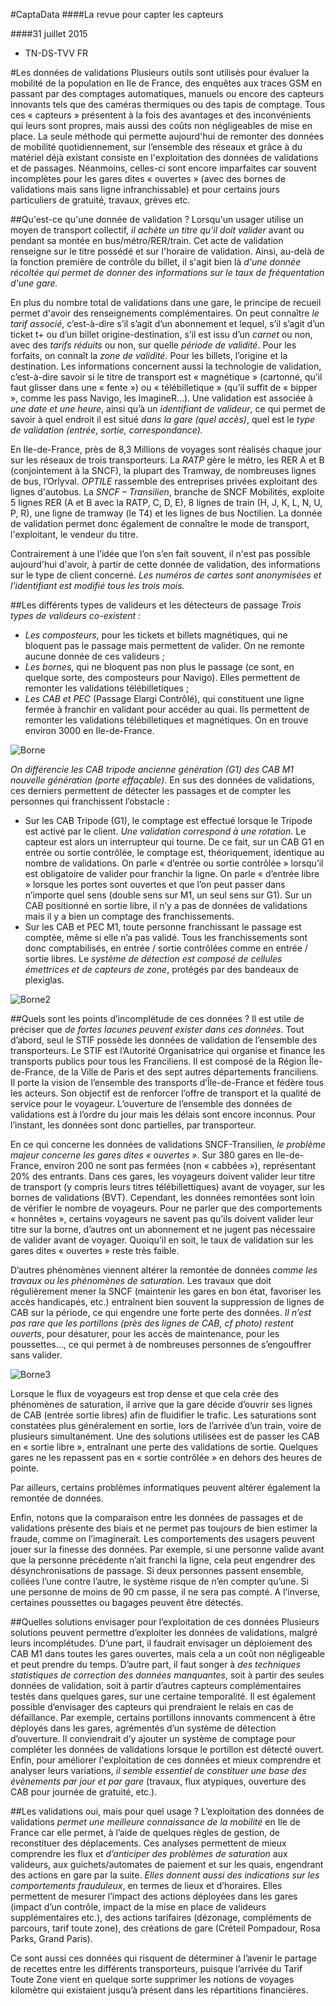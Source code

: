 #CaptaData
####La revue pour capter les capteurs

####31 juillet 2015 

- TN-DS-TVV FR

#Les données de validations
Plusieurs outils sont utilisés pour évaluer la mobilité de la population en Ile de France, des enquêtes aux traces
GSM en passant par des comptages automatiques, manuels ou encore des capteurs innovants tels que des
caméras thermiques ou des tapis de comptage. Tous ces « capteurs » présentent à la fois des avantages et des
inconvénients qui leurs sont propres, mais aussi des coûts non négligeables de mise en place. La seule méthode qui
permette aujourd'hui de remonter des données de mobilité quotidiennement, sur l’ensemble des réseaux et grâce
à du matériel déjà existant consiste en l'exploitation des données de validations et de passages. Néanmoins,
celles-ci sont encore imparfaites car souvent incomplètes pour les gares dites « ouvertes » (avec des bornes de
validations mais sans ligne infranchissable) et pour certains jours particuliers de gratuité, travaux, grèves etc.
 
 
##Qu'est-ce qu'une donnée de validation ?
Lorsqu'un usager utilise un moyen de transport collectif, *il achète un titre qu'il doit valider* avant ou pendant sa
montée en bus/métro/RER/train. Cet acte de validation renseigne sur le titre possédé et sur l'horaire de validation.
Ainsi, au-delà de la fonction première de contrôle du billet, il s'agit bien là *d'une donnée récoltée qui permet de
donner des informations sur le taux de fréquentation d'une gare.*

En plus du nombre total de validations dans une gare, le principe de recueil permet d'avoir des renseignements
complémentaires. On peut connaître *le tarif associé*, c’est-à-dire s’il s’agit d’un abonnement et lequel, s’il s’agit d’un
ticket t+ ou d’un billet origine-destination, s’il est issu d’un *carnet* ou non, avec des *tarifs réduits* ou non, sur quelle
*période de validité*. Pour les forfaits, on connaît la *zone de validité*. Pour les billets, l’origine et la destination. Les
informations concernent aussi la technologie de validation, c’est-à-dire savoir si le titre de transport est
« magnétique » (cartonné, qu’il faut glisser dans une « fente ») ou « télébilletique » (qu’il suffit de « bipper »,
comme les pass Navigo, les ImagineR…). Une validation est associée à *une date et une heure*, ainsi qu’à un
*identifiant de valideur*, ce qui permet de savoir à quel endroit il est situé *dans la gare (quel accès)*, quel est le *type
de validation (entrée, sortie, correspondance).*

En Ile-de-France, près de 8,3 Millions de voyages sont réalisés chaque jour sur les réseaux de trois transporteurs. La
*RATP* gère le métro, les RER A et B (conjointement à la SNCF), la plupart des Tramway, de nombreuses lignes de bus,
l’Orlyval. *OPTILE* rassemble des entreprises privées exploitant des lignes d'autobus. La *SNCF – Transilien*, branche de
SNCF Mobilités, exploite 5 lignes RER (A et B avec la RATP, C, D, E), 8 lignes de train (H, J, K, L, N, U, P, R), une ligne
de tramway (le T4) et les lignes de bus Noctilien. La donnée de validation permet donc également de connaître le
mode de transport, l'exploitant, le vendeur du titre.

Contrairement à une l’idée que l’on s’en fait souvent, il n'est pas possible aujourd'hui d'avoir, à partir de cette
donnée de validation, des informations sur le type de client concerné. *Les numéros de cartes sont anonymisées et
l'identifiant est modifié tous les trois mois.*


##Les différents types de valideurs et les détecteurs de passage
*Trois types de valideurs co-existent :*
- *Les composteurs*, pour les tickets et billets magnétiques, qui ne bloquent pas le passage mais permettent de
valider. On ne remonte aucune donnée de ces valideurs ;
- *Les bornes*, qui ne bloquent pas non plus le passage (ce sont, en quelque sorte, des composteurs pour
Navigo). Elles permettent de remonter les validations télébilletiques ;
-  *Les CAB et PEC* (Passage Elargi Contrôlé), qui constituent une ligne fermée à franchir en validant pour
accéder au quai. Ils permettent de remonter les validations télébilletiques et magnétiques. On en trouve
environ 3000 en Ile-de-France.

![Borne](https://raw.githubusercontent.com/DataExpeditions/3.-Comprendre-nos-donnees/master/images/image%231.png)

*On différencie les CAB tripode ancienne génération (G1) des CAB M1 nouvelle génération (porte effaçable)*. En sus
des données de validations, ces derniers permettent de détecter les passages et de compter les personnes qui
franchissent l’obstacle :
- Sur les CAB Tripode (G1), le comptage est effectué lorsque le Tripode est activé par le client. *Une validation
correspond à une rotation*. Le capteur est alors un interrupteur qui tourne. De ce fait, sur un CAB G1 en
entrée ou sortie contrôlée, le comptage est, théoriquement, identique au nombre de validations. On parle
« d’entrée ou sortie contrôlée » lorsqu’il est obligatoire de valider pour franchir la ligne. On parle « d’entrée
libre » lorsque les portes sont ouvertes et que l’on peut passer dans n’importe quel sens (double sens sur
M1, un seul sens sur G1). Sur un CAB positionné en sortie libre, il n’y a pas de données de validations mais il
y a bien un comptage des franchissements.
- Sur les CAB et PEC M1, toute personne franchissant le passage est comptée, même si elle n’a pas validé.
Tous les franchissements sont donc comptabilisés, en entrée / sortie contrôlées comme en entrée / sortie
libres. Le *système de détection est composé de cellules émettrices et de capteurs de zone*, protégés par
des bandeaux de plexiglas.

![Borne2](https://raw.githubusercontent.com/DataExpeditions/3.-Comprendre-nos-donnees/master/images/image%232.png) 

##Quels sont les points d’incomplétude de ces données ?
Il est utile de préciser que *de fortes lacunes peuvent exister dans ces données*. Tout d’abord, seul le STIF possède
les données de validation de l’ensemble des transporteurs. Le STIF est l’Autorité Organisatrice qui organise et
finance les transports publics pour tous les Franciliens. Il est composé de la Région Île-de-France, de la Ville de Paris
et des sept autres départements franciliens. Il porte la vision de l’ensemble des transports d’Île-de-France et fédère
tous les acteurs. Son objectif est de renforcer l’offre de transport et la qualité de service pour le voyageur.
L’ouverture de l’ensemble des données de validations est à l’ordre du jour mais les délais sont encore inconnus. Pour
l’instant, les données sont donc partielles, par transporteur.

En ce qui concerne les données de validations SNCF-Transilien, *le problème majeur concerne les gares dites
« ouvertes »*. Sur 380 gares en Ile-de-France, environ 200 ne sont pas fermées (non « cabbées »), représentant 20%
des entrants. Dans ces gares, les voyageurs doivent valider leur titre de transport (y compris leurs titres
télébillettiques) avant de voyager, sur les bornes de validations (BVT). Cependant, les données remontées sont loin
de vérifier le nombre de voyageurs. Pour ne parler que des comportements « honnêtes », certains voyageurs ne
savent pas qu’ils doivent valider leur titre sur la borne, d’autres ont un abonnement et ne jugent pas nécessaire de
valider avant de voyager. Quoiqu’il en soit, le taux de validation sur les gares dites « ouvertes » reste très faible.

D’autres phénomènes viennent altérer la remontée de données *comme les travaux ou les phénomènes de
saturation*. Les travaux que doit régulièrement mener la SNCF (maintenir les gares en bon état, favoriser les accès
handicapés, etc.) entraînent bien souvent la suppression de lignes de CAB sur la période, ce qui engendre une forte
perte des données. *Il n’est pas rare que les portillons (près des lignes de CAB, cf photo) restent ouverts*, pour
désaturer, pour les accès de maintenance, pour les poussettes…, ce qui permet à de nombreuses personnes de
s’engouffrer sans valider.

![Borne3](https://raw.githubusercontent.com/DataExpeditions/3.-Comprendre-nos-donnees/master/images/image%233.png) 

Lorsque le flux de voyageurs est trop dense et que cela crée des phénomènes de saturation, il arrive que la gare
décide d’ouvrir ses lignes de CAB (entrée sortie libres) afin de fluidifier le trafic. Les saturations sont constatées plus
généralement en sortie, lors de l’arrivée d’un train, voire de plusieurs simultanément. Une des solutions utilisées est
de passer les CAB en « sortie libre », entraînant une perte des validations de sortie. Quelques gares ne les repassent
pas en « sortie contrôlée » en dehors des heures de pointe.

Par ailleurs, certains problèmes informatiques peuvent altérer également la remontée de données. 

Enfin, notons que la comparaison entre les données de passages et de validations présente des biais et ne permet
pas toujours de bien estimer la fraude, comme on l’imaginerait. Les comportements des usagers peuvent jouer sur la
finesse des données. Par exemple, si une personne valide avant que la personne précédente n’ait franchi la ligne,
cela peut engendrer des désynchronisations de passage. Si deux personnes passent ensemble, collées l’une contre
l’autre, le système risque de n’en compter qu’une. Si une personne de moins de 90 cm passe, il ne sera pas compté.
A l’inverse, certaines poussettes ou bagages peuvent être détectés.

##Quelles solutions envisager pour l’exploitation de ces données
Plusieurs solutions peuvent permettre d’exploiter les données de validations, malgré leurs incomplétudes. D’une
part, il faudrait envisager un déploiement des CAB M1 dans toutes les gares ouvertes, mais cela a un coût non
négligeable et peut prendre du temps. D’autre part, il faut songer à *des techniques statistiques de correction des
données manquantes*, soit à partir des seules données de validation, soit à partir d’autres capteurs complémentaires
testés dans quelques gares, sur une certaine temporalité. Il est également possible d’envisager des capteurs qui
prendraient le relais en cas de défaillance. Par exemple, certains portillons innovants commencent à être déployés
dans les gares, agrémentés d’un système de détection d’ouverture. Il conviendrait d’y ajouter un système de
comptage pour compléter les données de validations lorsque le portillon est détecté ouvert. Enfin, pour améliorer
l'exploitation de ces données et mieux comprendre et analyser leurs variations, *il semble essentiel de constituer
une base des évènements par jour et par gare* (travaux, flux atypiques, ouverture des CAB pour journée de gratuité,
etc.).

##Les validations oui, mais pour quel usage ?
L’exploitation des données de validations *permet une meilleure connaissance de la mobilité* en Ile de France car elle
permet, à l’aide de quelques règles de gestion, de reconstituer des déplacements. Ces analyses permettent de mieux
comprendre les flux et *d’anticiper des problèmes de saturation* aux valideurs, aux guichets/automates de paiement
et sur les quais, engendrant des actions en gare par la suite. *Elles donnent aussi des indications sur les
comportements frauduleux*, en termes de lieux et d’horaires. Elles permettent de mesurer l’impact des actions
déployées dans les gares (impact d’un contrôle, impact de la mise en place de valideurs supplémentaires etc.), des
actions tarifaires (dézonage, compléments de parcours, tarif toute zone), des créations de gare (Créteil Pompadour,
Rosa Parks, Grand Paris).

Ce sont aussi ces données qui risquent de déterminer à l’avenir le partage de recettes entre les différents
transporteurs, puisque l’arrivée du Tarif Toute Zone vient en quelque sorte supprimer les notions de voyages
kilomètre qui existaient jusqu’à présent dans les répartitions financières. 
